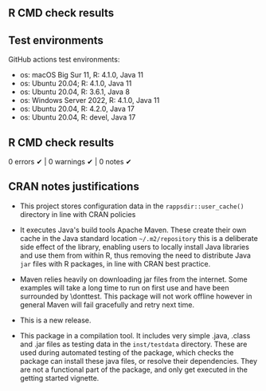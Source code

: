 ## R CMD check results

## Test environments

GitHub actions test environments:
* os: macOS Big Sur 11, R: 4.1.0, Java 11
* os: Ubuntu 20.04; R: 4.1.0, Java 11
* os: Ubuntu 20.04, R: 3.6.1, Java 8
* os: Windows Server 2022, R: 4.1.0, Java 11
* os: Ubuntu 20.04, R: 4.2.0, Java 17
* os: Ubuntu 20.04, R: devel, Java 17

## R CMD check results

0 errors ✔ | 0 warnings ✔ | 0 notes ✔

## CRAN notes justifications

* This project stores configuration data in the `rappsdir::user_cache()` directory in line with CRAN policies

* It executes Java's build tools Apache Maven. These create their own cache in the Java standard location `~/.m2/repository` this is 
a deliberate side effect of the library, enabling users to locally install Java libraries and use them from within R, thus removing the need to
distribute Java `jar` files with R packages, in line with CRAN best practice.

* Maven relies heavily on downloading jar files from the internet. Some examples will take a long time to run on first use and have been surrounded by \donttest. 
This package will not work offline however in general Maven will fail gracefully and retry next time.

* This is a new release.

* This package in a compilation tool. It includes very simple .java, .class and .jar files as testing data in the `inst/testdata` directory. These are used during automated testing of the package, 
which checks the package can install these java files, or resolve their dependencies. They are not a functional part of the package, and only get executed in the getting started vignette.
